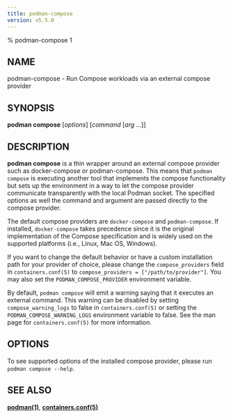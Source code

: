 ```yaml
---
title: podman-compose
version: v5.5.0
---
```


% podman-compose 1

## NAME
podman\-compose - Run Compose workloads via an external compose provider

## SYNOPSIS
**podman compose** [*options*] [*command* [*arg* ...]]

## DESCRIPTION
**podman compose** is a thin wrapper around an external compose provider such as docker-compose or podman-compose.  This means that `podman compose` is executing another tool that implements the compose functionality but sets up the environment in a way to let the compose provider communicate transparently with the local Podman socket.  The specified options as well the command and argument are passed directly to the compose provider.

The default compose providers are `docker-compose` and `podman-compose`.  If installed, `docker-compose` takes precedence since it is the original implementation of the Compose specification and is widely used on the supported platforms (i.e., Linux, Mac OS, Windows).

If you want to change the default behavior or have a custom installation path for your provider of choice, please change the `compose_providers` field in `containers.conf(5)` to `compose_providers = ["/path/to/provider"]`. You may also set the `PODMAN_COMPOSE_PROVIDER` environment variable.

By default, `podman compose` will emit a warning saying that it executes an external command. This warning can be disabled by setting `compose_warning_logs` to false in `containers.conf(5)` or setting the `PODMAN_COMPOSE_WARNING_LOGS` environment variable to false. See the man page for `containers.conf(5)` for more information.

## OPTIONS

To see supported options of the installed compose provider, please run `podman compose --help`.

## SEE ALSO
**[podman(1)](podman.1.md)**, **[containers.conf(5)](https://github.com/containers/common/blob/main/docs/containers.conf.5.md)**
